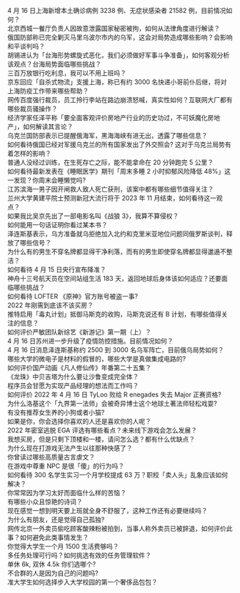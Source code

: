 4 月 16 日上海新增本土确诊病例 3238 例、无症状感染者 21582 例，目前情况如何？  
北京西城一餐厅负责人因故意泄露国家秘密被拘，如何从法律角度进行解读？  
俄国防部称已完全剿灭马里乌波尔市内的乌军，这会对局势造成哪些影响？会影响和平谈判吗？  
胡锡进认为「台海形势螺旋式恶化，我们必须做好军事斗争准备」，如何客观分析该观点？台海局势面临哪些挑战？  
三百万放银行吃利息，我可以不用上班吗？  
京东回应「自杀式物流」支援上海，称已有约 3000 名快递小哥前仆后继，将对上海防疫工作带来哪些帮助？  
网传百度强行裁员，员工拎行李站在路边崩溃怒喊，真实性如何？互联网大厂都有哪些裁员骚操作？  
经济学家任泽平称「要全面客观评价房地产行业的历史功过，不可妖魔化房地产」，如何解读其言论？  
乌克兰国防部表示已提醒俄海军，黑海海峡有进无出，透露了哪些信息？  
如何看待俄国已经对军援乌克兰的所有国家发出了外交照会? 这对于乌克兰局势有着怎样的影响？  
普通人没经过训练，在生死存亡之际，能不能拿命在 20 分钟跑完 5 公里？  
如何看待最新发表在《睡眠医学》期刊「周末多睡 2 小时抑郁风险降低 48%」这一发现？你周末会睡懒觉吗?  
江苏滨海一男子因开闸救人致人死亡获刑，该案中都有哪些细节值得关注？  
兰州大学黄建平院士预测新冠大流行将于 2023 年 11 月结束，如何看待这一观点？  
如果我比吴京先出了一部电影名叫《战狼 3》，我算不算侵权？  
如何能用一句话证明你看过某本书？  
泽连斯基表示，乌方准备就乌拒绝加入北约和克里米亚地位问题同俄罗斯谈判，释放了哪些信号？  
为什么有的男生不穿名牌都显得干净利落，而有的男生即使穿名牌都显得邋遢不整洁？  
如何看待 4 月 15 日央行宣布降准？  
神舟十三号航天员在空间站组生活 183 天，返回地球后身体该如何适应？还要面临哪些挑战？  
如何看待 LOFTER 《原神》官方账号被盗一事?  
2022 年刚需到底该不该买房？  
推特启用「毒丸计划」抵御马斯克的收购，马斯克说还有 B 计划，有哪些值得关注的信息？  
如何评价严敏团队新综艺《新游记》第一期（上）？  
4 月 16 日苏州进一步升级了疫情防控措施。目前情况如何？  
4 月 16 日消息泽连斯基称约 2500 到 3000 名乌军阵亡，目前俄乌局势如何？  
哪些大学的微电子是材料的假冒的，哪些大学是真做集成电路的?  
如何评价国产动画《凡人修仙传》年番第二十五集？  
《龙珠》中贝吉塔为什么要让沙鲁变成完全体？  
程序员会甘愿为实现产品经理的想法而工作吗？  
如何评价 2022 年 4 月 16 日 TyLoo 败给 R enegades 失去 Major 正赛资格?  
为什么洛基这个「九界第一法师」会被奇异博士这个地球土著法师轻松戏耍?  
有没有推荐女生养的小狗或者小猫?  
如果是你，你会选择你喜欢的人还是喜欢你的人呢？  
2022 年密室逃脱 EGA 评选有哪些看点？未来线下游戏会怎么发展？  
我想买房，但是只剩下顶楼和一楼，请问怎么选？都有什么优缺点？  
为什么现在打游戏无法产生以往那种快感了？  
你曾读过哪些高质量古言虐文？  
在游戏中尊重 NPC 是很「傻」的行为吗？  
如何看待 300 名学生实习一个月学校提成 63 万？职校「卖人头」乱象应该如何解决？  
你常常因为学习太好而面临什么样的苦恼？  
有哪些小众且惊艳的诗词？  
现在感觉一想到明天要上班就全身不舒服了，这种工作还有必要继续吗？  
为什么有朋友，还是觉得自己孤独?  
网传北京一外卖员偷吃顾客酸辣粉被拍到，当事人称外卖员已被辞退，如何评价此事？如何避免此类事情发生？  
你觉得大学生一个月 1500 生活费够吗？  
多任务处理可行吗？如何挑选有效的任务管理软件？  
单休 6k, 双休 4.5k 你们选哪个?  
不合群的人是因为自己的问题吗?  
准大学生如何选择步入大学校园的第一个奢侈品包包？  
